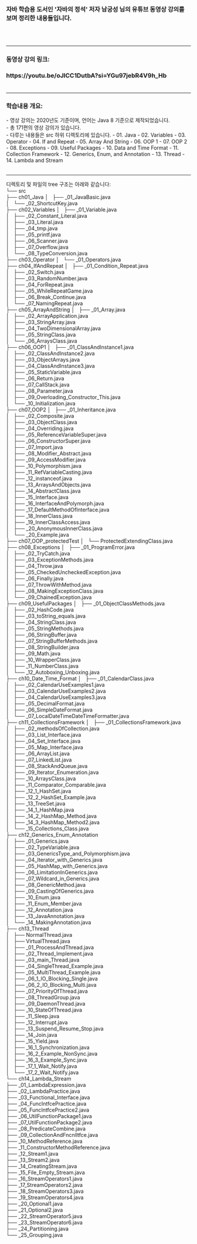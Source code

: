 <h3>자바 학습용 도서인 '자바의 정석' 저자 남궁성 님의 유튜브 동영상 강의를 보며 정리한 내용들입니다.</h3>
</br>
</br>

---

<h3>동영상 강의 링크: <h3>
https://youtu.be/oJlCC1DutbA?si=YGu97jebR4V9h_Hb
</br>
</br>  
  
---

<h3>학습내용 개요:</h3>
- 영상 강의는 2020년도 기준이며, 언어는 Java 8 기준으로 제작되었습니다. </br>  
- 총 171편의 영상 강의가 있습니다. </br>  
- 다루는 내용들은 src 하위 디렉토리에 있습니다.  
  - 01. Java  
  - 02. Variables  
  - 03. Operator  
  - 04. If and Repeat  
  - 05. Array And String  
  - 06. OOP 1  
  - 07. OOP 2  
  - 08. Exceptions  
  - 09. Useful Packages  
  - 10. Data and Time Format  
  - 11. Collection Framework  
  - 12. Generics, Enum, and Annotation  
  - 13. Thread  
  - 14. Lambda and Stream  

</br>
</br>  

---

디렉토리 및 파일의 tree 구조는 아래와 같습니다:  
└── src</br>
    ├── ch01_Java
    │   ├── _01_JavaBasic.java    
    │   └── _02_ShortcutKey.java    
    ├── ch02_Variables
    │   ├── _01_Variable.java    
    │   ├── _02_Constant_Literal.java    
    │   ├── _03_Literal.java    
    │   ├── _04_tmp.java    
    │   ├── _05_printf.java    
    │   ├── _06_Scanner.java    
    │   ├── _07_Overflow.java    
    │   └── _08_TypeConversion.java    
    ├── ch03_Operator
    │   └── _01_Operators.java    
    ├── ch04_IfAndRepeat
    │   ├── _01_Condition_Repeat.java    
    │   ├── _02_Switch.java    
    │   ├── _03_RandomNumber.java    
    │   ├── _04_ForRepeat.java    
    │   ├── _05_WhileRepeatGame.java    
    │   ├── _06_Break_Continue.java    
    │   └── _07_NamingRepeat.java    
    ├── ch05_ArrayAndString
    │   ├── _01_Array.java    
    │   ├── _02_ArrayApplication.java    
    │   ├── _03_StringArray.java    
    │   ├── _04_TwoDimensionalArray.java    
    │   ├── _05_StringClass.java    
    │   └── _06_ArraysClass.java    
    ├── ch06_OOP1
    │   ├── _01_ClassAndInstance1.java    
    │   ├── _02_ClassAndInstance2.java    
    │   ├── _03_ObjectArrays.java    
    │   ├── _04_ClassAndInstance3.java    
    │   ├── _05_StaticVariable.java    
    │   ├── _06_Return.java    
    │   ├── _07_CallStack.java    
    │   ├── _08_Parameter.java    
    │   ├── _09_Overloading_Constructor_This.java    
    │   └── _10_Initialization.java    
    ├── ch07_OOP2
    │   ├── _01_Inheritance.java    
    │   ├── _02_Composite.java    
    │   ├── _03_ObjectClass.java    
    │   ├── _04_Overriding.java    
    │   ├── _05_ReferenceVariableSuper.java    
    │   ├── _06_ConstructorSuper.java    
    │   ├── _07_Import.java    
    │   ├── _08_Modifier_Abstract.java    
    │   ├── _09_AccessModifier.java    
    │   ├── _10_Polymorphism.java    
    │   ├── _11_RefVariableCasting.java    
    │   ├── _12_instanceof.java    
    │   ├── _13_ArraysAndObjects.java    
    │   ├── _14_AbstractClass.java    
    │   ├── _15_Interface.java    
    │   ├── _16_InterfaceAndPolymorph.java    
    │   ├── _17_DefaultMethodOfInterface.java    
    │   ├── _18_InnerClass.java    
    │   ├── _19_InnerClassAccess.java    
    │   ├── _20_AnonymousInnerClass.java    
    │   └── _20_Example.java    
    ├── ch07_OOP_protectedTest
    │   └── ProtectedExtendingClass.java    
    ├── ch08_Exceptions
    │   ├── _01_ProgramError.java    
    │   ├── _02_TryCatch.java    
    │   ├── _03_ExceptionMethods.java    
    │   ├── _04_Throw.java    
    │   ├── _05_CheckedUncheckedException.java    
    │   ├── _06_Finally.java    
    │   ├── _07_ThrowWithMethod.java    
    │   ├── _08_MakingExceptionClass.java    
    │   └── _09_ChainedException.java    
    ├── ch09_UsefulPackages
    │   ├── _01_ObjectClassMethods.java    
    │   ├── _02_HashCode.java    
    │   ├── _03_toString_equals.java    
    │   ├── _04_StringClass.java    
    │   ├── _05_StringMethods.java    
    │   ├── _06_StringBuffer.java    
    │   ├── _07_StringBufferMethods.java    
    │   ├── _08_StringBuilder.java    
    │   ├── _09_Math.java    
    │   ├── _10_WrapperClass.java    
    │   ├── _11_NumberClass.java    
    │   └── _12_Autoboxing_Unboxing.java    
    ├── ch10_Date_Time_Format
    │   ├── _01_CalendarClass.java    
    │   ├── _02_CalendarUseExamples1.java    
    │   ├── _03_CalendarUseExamples2.java    
    │   ├── _04_CalendarUseExamples3.java    
    │   ├── _05_DecimalFormat.java    
    │   ├── _06_SimpleDateFormat.java    
    │   └── _07_LocalDateTimeDateTimeFormatter.java    
    ├── ch11_CollectionsFramework
    │   ├── _01_CollectionsFramework.java    
    │   ├── _02_methodsOfCollection.java    
    │   ├── _03_List_Interface.java    
    │   ├── _04_Set_Interface.java    
    │   ├── _05_Map_Interface.java    
    │   ├── _06_ArrayList.java    
    │   ├── _07_LinkedList.java    
    │   ├── _08_StackAndQueue.java    
    │   ├── _09_Iterator_Enumeration.java      
    │   ├── _10_ArraysClass.java      
    │   ├── _11_Comparator_Comparable.java      
    │   ├── _12_1_HashSet.java      
    │   ├── _12_2_HashSet_Example.java      
    │   ├── _13_TreeSet.java      
    │   ├── _14_1_HashMap.java      
    │   ├── _14_2_HashMap_Method.java      
    │   ├── _14_3_HashMap_Method2.java      
    │   └── _15_Collections_Class.java      
    ├── ch12_Generics_Enum_Annotation  
    │   ├── _01_Generics.java      
    │   ├── _02_TypeVariable.java      
    │   ├── _03_GenericsType_and_Polymorphism.java      
    │   ├── _04_Iterator_with_Generics.java      
    │   ├── _05_HashMap_with_Generics.java      
    │   ├── _06_LimitationInGenerics.java      
    │   ├── _07_Wildcard_in_Generics.java      
    │   ├── _08_GenericMethod.java      
    │   ├── _09_CastingOfGenerics.java      
    │   ├── _10_Enum.java      
    │   ├── _11_Enum_Member.java      
    │   ├── _12_Annotation.java      
    │   ├── _13_JavaAnnotation.java      
    │   └── _14_MakingAnnotation.java      
    ├── ch13_Thread  
    │   ├── NormalThread.java      
    │   ├── VirtualThread.java      
    │   ├── _01_ProcessAndThread.java      
    │   ├── _02_Thread_Implement.java      
    │   ├── _03_main_Thread.java      
    │   ├── _04_SingleThread_Example.java      
    │   ├── _05_MultiThread_Example.java      
    │   ├── _06_1_IO_Blocking_Single.java      
    │   ├── _06_2_IO_Blocking_Multi.java      
    │   ├── _07_PriorityOfThread.java      
    │   ├── _08_ThreadGroup.java      
    │   ├── _09_DaemonThread.java      
    │   ├── _10_StateOfThread.java      
    │   ├── _11_Sleep.java      
    │   ├── _12_Interrupt.java      
    │   ├── _13_Suspend_Resume_Stop.java      
    │   ├── _14_Join.java      
    │   ├── _15_Yield.java      
    │   ├── _16_1_Synchronization.java      
    │   ├── _16_2_Example_NonSync.java      
    │   ├── _16_3_Example_Sync.java      
    │   ├── _17_1_Wait_Notify.java      
    │   └── _17_2_Wait_Notify.java      
    └── ch14_Lambda_Stream  
        ├── _01_LambdaExpression.java      
        ├── _02_LambdaPractice.java      
        ├── _03_Functional_Interface.java      
        ├── _04_FuncIntfcePractice.java      
        ├── _05_FuncIntfcePractice2.java      
        ├── _06_UtilFunctionPackage1.java      
        ├── _07_UtilFunctionPackage2.java      
        ├── _08_PredicateCombine.java      
        ├── _09_CollectionAndFncnlItfce.java      
        ├── _10_MethodReference.java      
        ├── _11_ConstructorMethodReference.java      
        ├── _12_Stream1.java      
        ├── _13_Stream2.java      
        ├── _14_CreatingStream.java      
        ├── _15_File_Empty_Stream.java      
        ├── _16_StreamOperators1.java      
        ├── _17_StreamOperators2.java      
        ├── _18_StreamOperators3.java      
        ├── _19_StreamOperators4.java      
        ├── _20_Optional1.java      
        ├── _21_Optional2.java      
        ├── _22_StreamOperator5.java      
        ├── _23_StreamOperator6.java      
        ├── _24_Partitioning.java      
        └── _25_Grouping.java      
</br>
</br>


